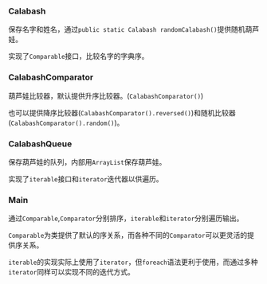 ### Calabash

保存名字和姓名，通过`public static Calabash randomCalabash()`提供随机葫芦娃。

实现了`Comparable`接口，比较名字的字典序。



### CalabashComparator

葫芦娃比较器，默认提供升序比较器。(`CalabashComparator()`)

也可以提供降序比较器(`CalabashComparator().reversed()`)和随机比较器(`CalabashComparator().random()`)。



### CalabashQueue

保存葫芦娃的队列，内部用`ArrayList`保存葫芦娃。

实现了`iterable`接口和`iterator`迭代器以供遍历。



### Main

通过`Comparable`,`Comparator`分别排序，`iterable`和`iterator`分别遍历输出。

`Comparable`为类提供了默认的序关系，而各种不同的`Comparator`可以更灵活的提供序关系。

`iterable`的实现实际上使用了`iterator`，但`foreach`语法更利于使用，而通过多种`iterator`同样可以实现不同的迭代方式。

